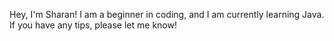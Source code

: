 Hey, I'm Sharan! I am a beginner in coding, and I am currently learning Java. 
If you have any tips, please let me know!
